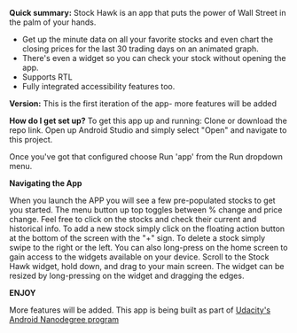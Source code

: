 **Quick summary:** Stock Hawk is an app that puts the power of Wall Street in the palm of your hands. 

* Get up the minute data on all your favorite stocks and even chart the closing prices for the last 30 trading days on an animated graph. 
* There's even a widget so you can check your stock without opening the app.
* Supports RTL 
* Fully integrated accessibility features too. 

**Version:** This is the first iteration of the app- more features will be added

**How do I get set up?**
To get this app up and running:
Clone or download the repo link.
Open up Android Studio and simply select "Open" and navigate to this project.


Once you've got that configured choose Run 'app' from the Run dropdown menu.

**Navigating the App**

When you launch the APP you will see a few pre-populated stocks to get you started. 
The menu button up top toggles between % change and price change. 
Feel free to click on the stocks and check their current and historical info.
To add a new stock simply click on the floating action button at the bottom of the screen with the "+" sign.
To delete a stock simply swipe to the right or the left.
You can also long-press on the home screen to gain access to the widgets available on your device.
Scroll to the Stock Hawk widget, hold down, and drag to your main screen. 
The widget can be resized by long-pressing on the widget and dragging the edges.

**ENJOY**

More features will be added. This app is being built as part of [Udacity's Android Nanodegree program]((https://www.udacity.com/nanodegree))
